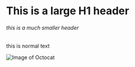 # This is a large H1 header
###### this is a much smaller header
this is normal text

![Image of Octocat](https://techcrunch.com/wp-content/uploads/2010/07/github-logo.png)

